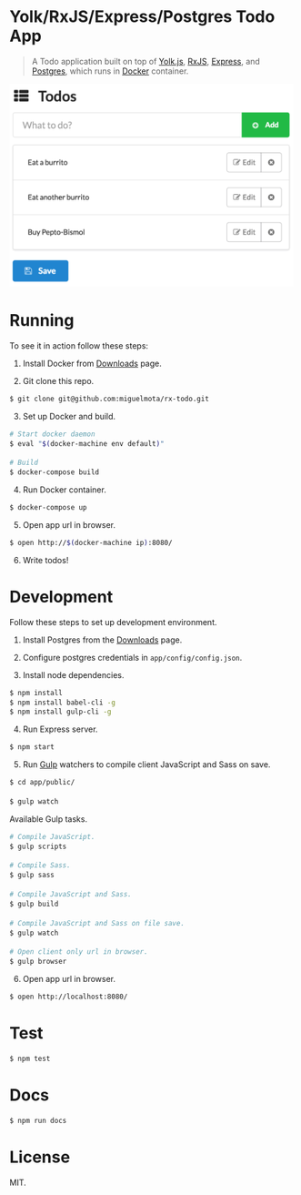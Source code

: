 # Yolk/RxJS/Express/Postgres Todo App

> A Todo application built on top of [Yolk.js](https://github.com/garbles/yolk), [RxJS](https://github.com/Reactive-Extensions/RxJS), [Express](http://expressjs.com/), and [Postgres](http://www.postgresql.org/), which runs in [Docker](https://www.docker.com/) container.

<img src="./screenshot.png" width="500">

# Running

To see it in action follow these steps:

1. Install Docker from [Downloads](https://docs.docker.com/engine/installation/) page.

2. Git clone this repo.

  ```bash
  $ git clone git@github.com:miguelmota/rx-todo.git
  ```

3. Set up Docker and build.

  ```bash
# Start docker daemon
  $ eval "$(docker-machine env default)"

# Build
  $ docker-compose build
  ```

4. Run Docker container.

  ```bash
  $ docker-compose up
  ```

5. Open app url in browser.

  ```bash
  $ open http://$(docker-machine ip):8080/
  ```

6. Write todos!

# Development

Follow these steps to set up development environment.

1. Install Postgres from the [Downloads](http://www.postgresql.org/download/) page.

2. Configure postgres credentials in `app/config/config.json`.

3. Install node dependencies.

  ```bash
  $ npm install
  $ npm install babel-cli -g
  $ npm install gulp-cli -g
  ```

4. Run Express server.

  ```bash
  $ npm start
  ```

5. Run [Gulp](http://gulpjs.com/) watchers to compile client JavaScript and Sass on save.

  ```bash
  $ cd app/public/

  $ gulp watch
  ```

  Available Gulp tasks.

  ```bash
  # Compile JavaScript.
  $ gulp scripts

  # Compile Sass.
  $ gulp sass

  # Compile JavaScript and Sass.
  $ gulp build

  # Compile JavaScript and Sass on file save.
  $ gulp watch

  # Open client only url in browser.
  $ gulp browser
  ```

6. Open app url in browser.

  ```bash
  $ open http://localhost:8080/
  ```

# Test

```bash
$ npm test
```

# Docs

```bash
$ npm run docs
```

# License

MIT.

